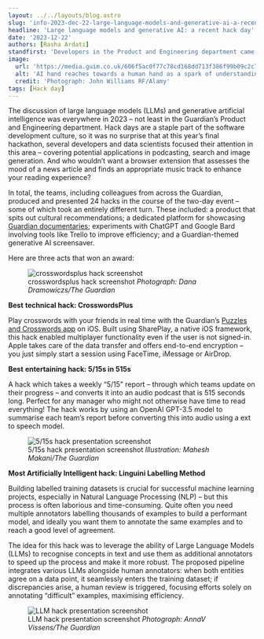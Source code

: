 ```yaml
---
layout: ../../layouts/blog.astro
slug: 'info-2023-dec-22-large-language-models-and-generative-ai-a-recent-hack-day'
headline: 'Large language models and generative AI: a recent hack day'
date: '2023-12-22'
authors: [Rasha Ardati]
standfirst: 'Developers in the Product and Engineering department came together with colleagues from across the Guardian to explore the potential of LLMs and more'
image:
  url: 'https://media.guim.co.uk/606f5ac0f77c78cd168dd713f386f99b09c2c71f/0_165_5000_3002/5000.jpg'
  alt: 'AI hand reaches towards a human hand as a spark of understanding technology reaches across to humanity'
  credit: 'Photograph: John Williams RF/Alamy'
tags: [Hack day]
---
```


The discussion of large language models (LLMs) and generative artificial intelligence was everywhere in 2023 – not least in the Guardian’s Product and Engineering department. Hack days are a staple part of the software development culture, so it was no surprise that at this year’s final hackathon, several developers and data scientists focused their attention in this area – covering potential applications in podcasting, search and image generation. And who wouldn’t want a browser extension that assesses the mood of a news article and finds an appropriate music track to enhance your reading experience?

In total, the teams, including colleagues from across the Guardian, produced and presented 24 hacks in the course of the two-day event – some of which took an entirely different turn. These included: a product that spits out cultural recommendations; a dedicated platform for showcasing [Guardian documentaries](https://www.theguardian.com/documentaries); experiments with ChatGPT and Google Bard involving tools like Trello to improve efficiency; and a Guardian-themed generative AI screensaver.

Here are three acts that won an award:


   <figure>
   <img alt="crosswordsplus hack screenshot" src="https://i.guim.co.uk/img/media/988bbb648846d02008d61df0696d36f2a871f605/0_0_1179_2556/master/1179.jpg?width=620&quality=45&auto=format&fit=max&dpr=2&s=5be71600064ad736b0402b06b27bfed9" loading="lazy" />
   <figcaption>
     crosswordsplus hack screenshot
    <i>Photograph: Dana Dramowiczs/The Guardian</i>
    </figcaption>
    </figure>

**Best** **technical hack: CrosswordsPlus**

Play crosswords with your friends in real time with the Guardian’s [Puzzles and Crosswords app](https://apps.apple.com/gb/app/guardian-puzzles-crosswords/id1487780661) on iOS. Built using SharePlay, a native iOS framework, this hack enabled multiplayer functionality even if the user is not signed-in. Apple takes care of the data transfer and offers end-to-end encryption – you just simply start a session using FaceTime, iMessage or AirDrop.

**Best** **entertaining hack: 5/15s in 515s**

A hack which takes a weekly “5/15” report – through which teams update on their progress – and converts it into an audio podcast that is 515 seconds long. Perfect for any manager who might not otherwise have time to read everything! The hack works by using an OpenAI GPT-3.5 model to summarise each team’s report before converting this into audio using a ext to speech model.


   <figure>
   <img alt="5/15s hack presentation screenshot" src="https://i.guim.co.uk/img/media/71a78c22f50f1b9c0091b6a5f88279a659613135/28_0_960_576/master/960.jpg?width=620&quality=45&auto=format&fit=max&dpr=2&s=7ed4d7fd1bd4173c51e9c1cbfb7e6773" loading="lazy" />
   <figcaption>
     5/15s hack presentation screenshot
    <i>Illustration: Mahesh Makani/The Guardian</i>
    </figcaption>
    </figure>

**Most Artificially Intelligent hack: Linguini Labelling Method**

Building labelled training datasets is crucial for successful machine learning projects, especially in Natural Language Processing (NLP) – but this process is often laborious and time-consuming. Quite often you need multiple annotators labelling thousands of examples to build a performant model, and ideally you want them to annotate the same examples and to reach a good level of agreement.

The idea for this hack was to leverage the ability of Large Language Models (LLMs) to recognise concepts in text and use them as additional annotators to speed up the process and make it more robust. The proposed pipeline integrates various LLMs alongside human annotators: when both entities agree on a data point, it seamlessly enters the training dataset; if discrepancies arise, a human review is triggered, focusing efforts solely on annotating “difficult” examples, maximising efficiency.


   <figure>
   <img alt="LLM hack presentation screenshot" src="https://i.guim.co.uk/img/media/535cff424c1239be81a4cfa1d014240057054ad1/75_0_3297_1980/master/3297.jpg?width=620&quality=45&auto=format&fit=max&dpr=2&s=7c277d7305bbd1aceedb507d5d6ee6fa" loading="lazy" />
   <figcaption>
     LLM hack presentation screenshot
    <i>Photograph: AnnaV Vissens/The Guardian</i>
    </figcaption>
    </figure>

